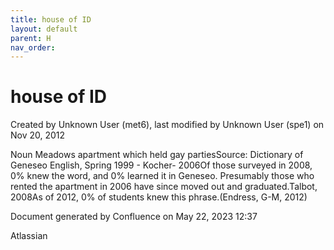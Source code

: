 ```yaml
---
title: house of ID
layout: default
parent: H
nav_order:
---
```


# house of ID

Created by  Unknown User (met6), last modified by  Unknown User (spe1) on Nov 20, 2012

Noun Meadows apartment which held gay partiesSource: Dictionary of Geneseo English, Spring 1999 - Kocher- 2006Of those surveyed in 2008, 0% knew the word, and 0% learned it in Geneseo. Presumably those who rented the apartment in 2006 have since moved out and graduated.Talbot, 2008As of 2012, 0% of students knew this phrase.(Endress, G-M, 2012)

Document generated by Confluence on May 22, 2023 12:37

Atlassian
